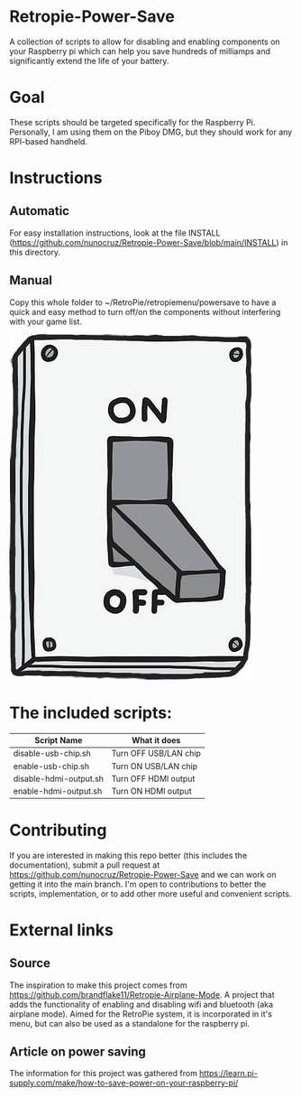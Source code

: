 # Retropie-Power-Save
A collection of scripts to allow for disabling and enabling components on your Raspberry pi which can help you save hundreds of milliamps and significantly extend the life of your battery.

# Goal
These scripts should be targeted specifically for the Raspberry Pi. Personally, I am using them on the Piboy DMG, but they should work for any RPI-based handheld.

# Instructions
## Automatic
For easy installation instructions, look at the file INSTALL (https://github.com/nunocruz/Retropie-Power-Save/blob/main/INSTALL) in this directory.

## Manual
Copy this whole folder to ~/RetroPie/retropiemenu/powersave to have a quick and easy method to turn off/on the components without interfering with your game list. 

![Image of the power save folder this script adds in RetroPie's EmulationStation Menu](https://raw.githubusercontent.com/nunocruz/Retropie-Power-Save/main/on-off-switch.png)

# The included scripts:

| Script Name               | What it does              |
| --- | --- |
|disable-usb-chip.sh        | Turn OFF USB/LAN chip         |
|enable-usb-chip.sh         | Turn ON USB/LAN chip          |
|disable-hdmi-output.sh     | Turn OFF HDMI output      |
|enable-hdmi-output.sh      | Turn ON HDMI output       |

# Contributing
If you are interested in making this repo better (this includes the documentation), submit a pull request at https://github.com/nunocruz/Retropie-Power-Save and we can work on getting it into the main branch. I'm open to contributions to better the scripts, implementation, or to add other more useful and convenient scripts.

# External links

## Source
The inspiration to make this project comes from https://github.com/brandflake11/Retropie-Airplane-Mode. A project that adds the functionality of enabling and disabling wifi and bluetooth (aka airplane mode). Aimed for the RetroPie system, it is incorporated in it's menu, but can also be used as a standalone for the raspberry pi. 

## Article on power saving
The information for this project was gathered from https://learn.pi-supply.com/make/how-to-save-power-on-your-raspberry-pi/
